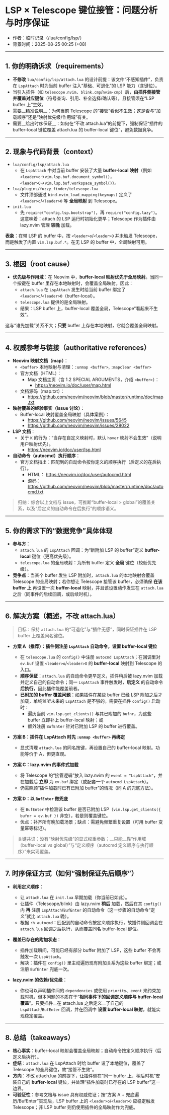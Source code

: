 # LSP × Telescope 键位接管：问题分析与时序保证

- 作者：临时记录（/lua/config/lsp/）
- 背景时间：2025-08-25 00:25 (+08)

---

## 1. 你的明确诉求（requirements）

- __不修改__ `lua/config/lsp/attach.lua` 的设计前提：该文件“不感知插件”，负责在 `LspAttach` 时为当前 buffer 注入“基础、可退化”的 LSP 能力（含键位）。
- 当引入插件（如 `telescope.nvim`、`blink.cmp`/`nvim-cmp`）后，__由插件侧接管并覆盖对应键位__（符号查询、引用、补全选择/确认等），且接管须在“LSP buffer 上”生效。
- 需要__精准说明__：为何当前 Telescope 的“接管”看似不生效；这是否与“加载顺序”还是“映射优先级/作用域”有关。
- 需要__给出时序保证__：如何在“不改 attach.lua”的前提下，强制保证“插件的 buffer-local 键位覆盖 attach.lua 的 buffer-local 键位”，避免数据竞争。

---

## 2. 现象与代码背景（context）

- `lua/config/lsp/attach.lua`
    - 在 `LspAttach` 中对当前 buffer 安装了大量 __buffer-local 映射__（例如 `<leader>o`→`vim.lsp.buf.document_symbol()`，`<leader>O`→`vim.lsp.buf.workspace_symbol()`）。
- `lua/plugins/fuzzy_finder/telescope.lua`
    - 文件顶部通过 `bind.nvim_load_mapping(keymaps)` 定义了 `<leader>o`/`<leader>O` 等 __全局映射__ 到 Telescope。
- `init.lua`
    - 先 `require("config.lsp.bootstrap")`，再 `require("config.lazy")`。这意味着：attach 的 LSP 运行时初始化更早；Telescope 作为插件由 lazy.nvim 管理 __较晚__ 加载。

__表象__：在带 LSP 的 buffer 中，按 `<leader>o`/`<leader>O` 并未触发 Telescope，而是触发了内置 `vim.lsp.buf.*`。在无 LSP 的 buffer 中，全局映射可用。

---

## 3. 根因（root cause）

- __优先级与作用域__：在 Neovim 中，__buffer-local 映射优先于全局映射__。当同一个按键在 buffer 里存在本地映射时，会覆盖全局映射。因此：
    - `attach.lua` 在 `LspAttach` 发生时给当前 buffer 绑定了 `<leader>o`/`<leader>O`（buffer-local）。
    - `telescope.lua` 提供的是全局映射。
    - 结果：LSP buffer 上，buffer-local 覆盖全局，Telescope“看起来不生效”。

这与“谁先加载”关系不大；__只要__ buffer 上存在本地映射，它就会覆盖全局映射。

---

## 4. 权威参考与链接（authoritative references）

- __Neovim 映射文档（map）__：
    - `<buffer>` 本地映射与清理：`:unmap <buffer>`, `:mapclear <buffer>`
    - 官方文档（HTML）：
        - Map 文档主页（含 1.2 SPECIAL ARGUMENTS，介绍 `<buffer>`）：
            - <https://neovim.io/doc/user/map.html>
    - 文档源码（map.txt）：
        - <https://github.com/neovim/neovim/blob/master/runtime/doc/map.txt>
- __映射覆盖的经验事实（Issue 讨论）__：
    - Buffer-local 映射覆盖全局映射（具体案例）：
        - <https://github.com/neovim/neovim/issues/5645>
        - <https://github.com/neovim/neovim/issues/28022>
- __LSP 文档__：
    - 关于 `K` 的行为：“当存在自定义映射时，默认 `hover` 映射不会生效”（说明用户映射优先）。
        - <https://neovim.io/doc/user/lsp.html>
- __自动命令（autocmd）执行顺序__：
    - 官方文档指出：匹配到的自动命令按你定义的顺序执行（后定义的在后执行）。
        - HTML： <https://neovim.io/doc/user/autocmd.html>
        - 源码： <https://github.com/neovim/neovim/blob/master/runtime/doc/autocmd.txt>

> 归纳：综合以上文档与 issue，可推断“buffer-local > global”的覆盖关系，以及“后定义的自动命令在后执行”的顺序语义。

---

## 5. 你的需求下的“数据竞争”具体体现

- __参与方__：
    - `attach.lua` 的 `LspAttach` 回调：为“新附加 LSP 的 buffer”定义 __buffer-local__ 键位（更高优先级）。
    - `telescope.lua` 的全局映射：为所有 buffer 定义 __全局__ 键位（较低优先级）。
- __竞争点__：当某个 buffer 发生 LSP 附加时，`attach.lua` 的本地映射会覆盖 Telescope 的全局映射；若你想让 Telescope 接管该 buffer，必须确保 __在该 buffer 上__ 再设置一次 __buffer-local__ 映射，并且该设置动作发生在 `attach.lua` 之后（同事件的后续回调，或后续时机）。

---

## 6. 解决方案（概述，不改 attach.lua）

> 目标：保持 `attach.lua` 的“可退化”与“插件无感”，同时保证插件在 LSP buffer 上覆盖同名键位。

- __方案 A（推荐）：插件侧注册 `LspAttach` 自动命令，设置 buffer-local 键位__
    - 在 `telescope.lua` 的 `config()` 中注册 `autocmd LspAttach`；在回调里对 `ev.buf` 设置 `<leader>o`/`<leader>O` 的 __buffer-local__ 映射到 Telescope 的入口。
    - __顺序保证__：`attach.lua` 的自动命令更早定义，插件稍后被 lazy.nvim 加载并定义自己的自动命令；同一 `LspAttach` 事件触发时，__后定义__ 的自动命令 __后执行__，因此插件能覆盖前者。
    - __已附加的 buffer 覆盖问题__：如果插件在某些 buffer 已经 LSP 附加之后才加载，单纯监听未来的 `LspAttach` 是不够的。需要在插件 `config()` 启动时：
        - 遍历当前 `vim.lsp.get_clients()` 与其已附加的 `bufnr`，为这些 buffer 立即补上 buffer-local 映射；或
        - 额外注册 `BufEnter` 针对已附加 LSP 的 buffer 进行覆盖。

- __方案 B：插件在 LspAttach 时先 `:unmap <buffer>` 再绑定__
    - 显式清理 `attach.lua` 的同名按键，再设置自己的 buffer-local 映射。功能等价于 A，但更直观。

- __方案 C：lazy.nvim 的事件式加载__
    - 将 Telescope 的“接管逻辑”放入 lazy.nvim 的 `event = "LspAttach"`，并在加载后 __立即__ 为 `ev.buf` 绑定（或配套一个 `autocmd LspAttach`）。
    - 仍需照顾“插件加载时已有已附加 buffer”的情况（同 A 的兜底方法）。

- __方案 D：以 `BufEnter` 做兜底__
    - 在 `BufEnter` 中检测该 buffer 是否已附加 LSP（`vim.lsp.get_clients({ bufnr = ev.buf })` 非空），若是则覆盖键位。
    - 优点：补齐所有晚加载场景；缺点：需避免频繁重复设置（可用 buffer 变量幂等标记）。

> 关键共识：没有“映射优先级”的显式权重参数；__只能__靠“作用域（buffer-local vs global）”与“定义顺序（autocmd 定义顺序与执行顺序）”来实现覆盖。

---

## 7. 时序保证方式（如何“强制保证先后顺序”）

- __利用定义顺序__：
    - 让 `attach.lua` 在 `init.lua` 早期加载（你当前已如此）。
    - 让插件（Telescope/blink）由 lazy.nvim __稍后__ 加载，然后在其 `config()` 内 __再__ 注册 `LspAttach`/`BufEnter` 的自动命令（这一步骤的自动命令“定义”就比 `attach.lua` 晚）。
    - 根据 `:h autocmd`：匹配到的自动命令按定义顺序执行，故插件侧回调会在 `attach.lua` 回调之后执行，从而覆盖同名 buffer-local 键位。

- __覆盖已存在的附加状态__：
    - 插件加载瞬间，可能已经有部分 buffer 附加了 LSP，这些 buffer 不会再触发一次 `LspAttach`。
    - 解决：插件在 `config()` 里主动遍历现有附加关系为这些 buffer 绑定；或注册 `BufEnter` 兜底一次。

- __lazy.nvim 的依赖/优先级__：
    - 你也可以声明插件间的 `dependencies` 或使用 `priority`、`event` 来约束加载时机，但本问题的本质在于“__相同事件下的回调定义顺序与 buffer-local 覆盖__”。只要插件__在 attach.lua 之后定义__了自己的 `LspAttach`/`BufEnter` 回调，并在回调中 __设置 buffer-local 映射__，就能实现稳定覆盖。

---

## 8. 总结（takeaways）

- __核心事实__：buffer-local 映射会覆盖全局映射；自动命令按定义顺序执行（后定义后执行）。
- __症结__：`attach.lua` 在 LspAttach 时给 buffer 设了本地键位，覆盖了 Telescope 的全局键位，故“接管不生效”。
- __方向__：不改 attach.lua 的前提下，让插件侧在“同一 buffer 上、稍后时机”安装自己的 __buffer-local__ 键位，并处理“插件加载时已存在的 LSP buffer”这一边界。
- __可验证性__：参考文档与 issue 具有权威佐证；按“方案 A + 兜底遍历/BufEnter”实现后，LSP buffer 上的 `<leader>o`/`<leader>O` 应稳定触发 Telescope；非 LSP buffer 则仍使用插件的全局映射作为兜底。
